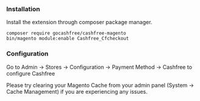 ### Installation

Install the extension through composer package manager.

```
composer require gocashfree/cashfree-magento
bin/magento module:enable Cashfree_Cfcheckout
```

### Configuration

Go to Admin -> Stores -> Configuration -> Payment Method -> Cashfree to configure Cashfree

Please try clearing your Magento Cache from your admin panel (System -> Cache Management) if you are experiencing any issues.
